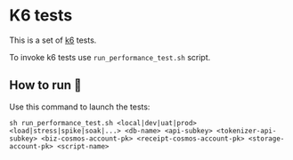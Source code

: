 # K6 tests

This is a set of [k6](https://k6.io) tests.

To invoke k6 tests use `run_performance_test.sh` script.


## How to run 🚀

Use this command to launch the tests:

``` shell
sh run_performance_test.sh <local|dev|uat|prod> <load|stress|spike|soak|...> <db-name> <api-subkey> <tokenizer-api-subkey> <biz-cosmos-account-pk> <receipt-cosmos-account-pk> <storage-account-pk> <script-name>
```
